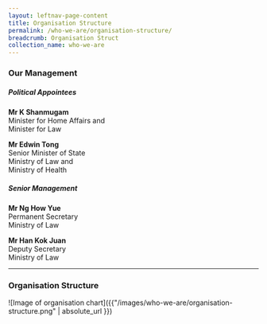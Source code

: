 ```yaml
---
layout: leftnav-page-content
title: Organisation Structure
permalink: /who-we-are/organisation-structure/
breadcrumb: Organisation Struct
collection_name: who-we-are
---
```


### **Our Management**

##### **Political Appointees**

**Mr K Shanmugam**<br>
Minister for Home Affairs and<br>
Minister for Law

**Mr Edwin Tong**<br>
Senior Minister of State<br>
Ministry of Law and<br>
Ministry of Health

##### **Senior Management**

**Mr Ng How Yue**<br>
Permanent Secretary<br>
Ministry of Law

**Mr Han Kok Juan**<br>
Deputy Secretary<br>
Ministry of Law

---

### **Organisation Structure**

![Image of organisation chart]({{"/images/who-we-are/organisation-structure.png" | absolute_url }})
 
